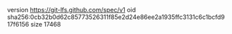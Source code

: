version https://git-lfs.github.com/spec/v1
oid sha256:0cb32b0d62c85773526311f85e2d24e86ee2a1935ffc3131c6c1bcfd917f6156
size 17468
